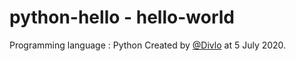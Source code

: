 # python-hello - hello-world

Programming language : Python
Created by [@Divlo](https://github.com/Divlo) at 5 July 2020.
